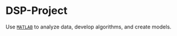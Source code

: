 # DSP-Project
Use [`MATLAB`](https://www.mathworks.com/products/matlab.html) to analyze data, develop algorithms, and create models.
